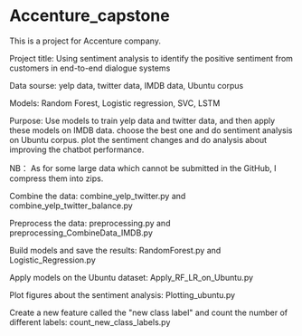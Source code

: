 # Accenture_capstone

This is a project for Accenture company.

Project title:
Using sentiment analysis to identify the positive sentiment from customers in end-to-end dialogue systems

Data sourse:
yelp data, twitter data, IMDB data, Ubuntu corpus

Models:
Random Forest, Logistic regression, SVC, LSTM

Purpose: 
Use models to train yelp data and twitter data, and then apply these models on IMDB data. 
choose the best one and do sentiment analysis on Ubuntu corpus. plot the sentiment changes and do analysis about
improving the chatbot performance. 


NB：
As for some large data which cannot be submitted in the GitHub, I compress them into zips.


Combine the data: combine_yelp_twitter.py and combine_yelp_twitter_balance.py

Preprocess the data: preprocessing.py and preprocessing_CombineData_IMDB.py

Build models and save the results: RandomForest.py and Logistic_Regression.py

Apply models on the Ubuntu dataset: Apply_RF_LR_on_Ubuntu.py

Plot figures about the sentiment analysis: Plotting_ubuntu.py

Create a new feature called the "new class label" and count the number of different labels: count_new_class_labels.py



